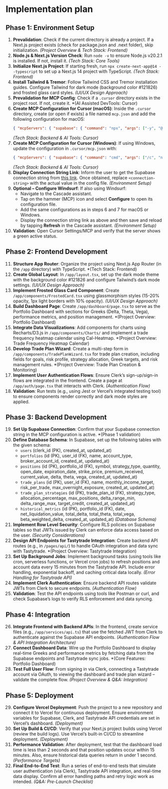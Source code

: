# Implementation plan

## Phase 1: Environment Setup

1. **Prevalidation**: Check if the current directory is already a project. If a Next.js project exists (check for package.json and .next folder), skip initialization. *(Project Overview & Tech Stack: Frontend)*
2. **Node.js & Next.js Version Check**: Run `node -v` to ensure Node.js v20.2.1 is installed. If not, install it. *(Tech Stack: Core Tools)*
3. **Initialize Next.js Project**: If starting fresh, run `npx create-next-app@14 --typescript` to set up a Next.js 14 project with TypeScript. *(Tech Stack: Frontend)*
4. **Install Tailwind & Tremor**: Follow Tailwind CSS and Tremor installation guides. Configure Tailwind for dark mode (background color #121826) and frosted glass card styles. *(UI/UX Design Approach)*
5. **Prevalidation for MCP Config**: Check if a `.cursor` directory exists in the project root. If not, create it. *(AI Assisted DevTools: Cursor)
6. **Create MCP Configuration for Cursor (macOS)**: Inside the `.cursor` directory, create (or open if exists) a file named `mcp.json` and add the following configuration for macOS:
   ```json
   { "mcpServers": { "supabase": { "command": "npx", "args": ["-y", "@modelcontextprotocol/server-postgres", "<connection-string>"] } } }
   ```
   *(Tech Stack: Backend & AI Tools: Cursor)*
7. **Create MCP Configuration for Cursor (Windows)**: If using Windows, update the configuration in `.cursor/mcp.json` with:
   ```json
   { "mcpServers": { "supabase": { "command": "cmd", "args": ["/c", "npx", "-y", "@modelcontextprotocol/server-postgres", "<connection-string>"] } } }
   ```
   *(Tech Stack: Backend & AI Tools: Cursor)*
8. **Display Connection String Link**: Inform the user to get the Supabase connection string from [this link](https://supabase.com/docs/guides/getting-started/mcp#connect-to-supabase-using-mcp). Once obtained, replace `<connection-string>` with the actual value in the config file. *(Environment Setup)*
9. **Optional – Configure Windsurf**: If also using Windsurf:
   - Navigate to the Cascade assistant.
   - Tap on the hammer (MCP) icon and select **Configure** to open its configuration file.
   - Add the same configurations as in steps 6 and 7 for macOS or Windows.
   - Display the connection string link as above and then save and reload by tapping **Refresh** in the Cascade assistant. *(Environment Setup)*
10. **Validation**: Open Cursor Settings/MCP and verify that the server shows a green active status.

## Phase 2: Frontend Development

11. **Structure App Router**: Organize the project using Next.js App Router (in the `/app` directory) with TypeScript. *(Tech Stack: Frontend)
12. **Create Global Layout**: In `/app/layout.tsx`, set up the dark mode theme with the background color #121826 and configure Tailwind’s dark mode settings. *(UI/UX Design Approach)*
13. **Implement Frosted Glass Card Component**: Create `/app/components/FrostedCard.tsx` using glassmorphism styles (15-20% opacity, 1px light borders with 10% opacity). *(UI/UX Design Approach)*
14. **Build Dashboard Page**: Create `/app/dashboard/page.tsx` to serve as the Portfolio Dashboard with sections for Greeks (Delta, Theta, Vega), performance metrics, and position management. *(Project Overview: Portfolio Dashboard)
15. **Integrate Data Visualizations**: Add components for charts using Recharts/D3.js in `/app/components/Charts/` and implement a trade frequency heatmap calendar using Cal-Heatmap. *(Project Overview: Trade Frequency Heatmap Calendar)
16. **Develop Trade Plan Wizard**: Create a multi-step form in `/app/components/TradePlanWizard.tsx` for trade plan creation, including fields for goals, risk profile, strategy allocation, Greek targets, and risk management rules. *(Project Overview: Trade Plan Creation & Monitoring)
17. **Implement User Authentication Flows**: Ensure Clerk’s sign-up/sign-in flows are integrated in the frontend. Create a page at `/app/auth/page.tsx` that interacts with Clerk. *(Authentication Flow)*
18. **Validation**: Run tests (e.g., using Jest or Vercel’s integrated testing tool) to ensure components render correctly and dark mode styles are applied.

## Phase 3: Backend Development

19. **Set Up Supabase Connection**: Confirm that your Supabase connection string in the MCP configuration is active. *(Phase 1 validation)
20. **Define Database Schema**: In Supabase, set up the following tables with the given schema:
    - `users` (clerk_id (PK), created_at, updated_at)
    - `portfolios` (id (PK), user_id (FK), name, account_type, broker_account_id, created_at, updated_at)
    - `positions` (id (PK), portfolio_id (FK), symbol, strategy_type, quantity, open_date, expiration_date, strike_price, premium_received, current_value, delta, theta, vega, created_at, updated_at)
    - `trade_plans` (id (PK), user_id (FK), name, monthly_income_target, risk_per_trade, max_overnight_exposure, created_at, updated_at)
    - `trade_plan_strategies` (id (PK), trade_plan_id (FK), strategy_type, allocation_percentage, max_positions, delta_range_min, delta_range_max, target_credit, created_at, updated_at)
    - `historical_metrics` (id (PK), portfolio_id (FK), date, net_liquidation_value, total_delta, total_theta, total_vega, beta_weighted_delta, created_at, updated_at)
    *(Database Schema)*
21. **Implement Row Level Security**: Configure RLS policies on Supabase tables so that JWTs issued by Clerk can enforce data access based on the user. *(Security Considerations)*
22. **Design API Endpoints for Tastytrade Integration**: Create backend API routes (e.g., in `/pages/api/`) to handle OAuth integration and data sync with Tastytrade. *(Project Overview: Tastytrade Integration)
23. **Set Up Background Jobs**: Implement background tasks (using tools like cron, serverless functions, or Vercel cron jobs) to refresh positions and account data every 15 minutes from the Tastytrade API. Include error handling, exponential backoff, and caching critical data locally. *(Error Handling for Tastytrade API)*
24. **Implement Clerk Authentication**: Ensure backend API routes validate JWTs from Clerk to secure endpoints. *(Authentication Flow)*
25. **Validation**: Test the API endpoints using tools like Postman or curl, and check Supabase’s logs to verify RLS enforcement and data syncing.

## Phase 4: Integration

26. **Integrate Frontend with Backend APIs**: In the frontend, create service files (e.g., `/app/services/api.ts`) that use the fetched JWT from Clerk to authenticate against the Supabase API endpoints. *(Authentication Flow & API Integration Architecture)*
27. **Connect Dashboard Data**: Wire up the Portfolio Dashboard to display real-time Greeks and performance metrics by fetching data from the Supabase endpoints and Tastytrade sync jobs. *(Core Features: Portfolio Dashboard)
28. **Test Full User Flow**: From signing in via Clerk, connecting a Tastytrade account via OAuth, to viewing the dashboard and trade plan wizard – validate the complete flow. *(Project Overview & Q&A: Integration)*

## Phase 5: Deployment

29. **Configure Vercel Deployment**: Push the project to a new repository and connect it to Vercel for continuous deployment. Ensure environment variables for Supabase, Clerk, and Tastytrade API credentials are set in Vercel’s dashboard. *(Deployment)*
30. **Set Up Build & CI/CD**: Verify that your Next.js project builds using Vercel (review the build logs). Use Vercel’s built-in CI/CD to streamline deployment. *(Deployment)*
31. **Performance Validation**: After deployment, test that the dashboard load time is less than 2 seconds and that position updates occur within 15 minutes. Also, ensure historical data queries return in under 1 second. *(Performance Targets)*
32. **Final End-to-End Test**: Run a series of end-to-end tests that simulate user authentication (via Clerk), Tastytrade API integration, and real-time data display. Confirm all error handling paths and retry logic work as intended. *(Q&A: Pre-Launch Checklist)*
